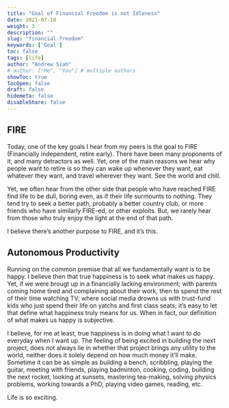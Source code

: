 ```yaml
---
title: "Goal of Financial Freedom is not Idleness"
date: 2021-07-18
weight: 3
description: ""
slug: "financial-freedom"
keywords: ['Goal']
toc: false
tags: [life]
author: "Andrew Siah"
# author: ["Me", "You"] # multiple authors
showToc: true
TocOpen: false
draft: false
hidemeta: false
disableShare: false
---
```


## FIRE
Today, one of the key goals I hear from my peers is the goal to FIRE (Financially independent, retire early). There have been many proponents of it, and many detractors as well. Yet, one of the main reasons we hear why people want to retire is so they can wake up whenever they want, eat whatever they want, and travel wherever they want. See the world and chill.

Yet, we often hear from the other side that people who have reached FIRE find life to be dull, boring even, as if their life surmounts to nothing. They tend try to seek a better path, probably a better country club, or more friends who have similarly FIRE-ed, or other exploits. But, we rarely hear from those who truly enjoy the light at the end of that path.

I believe there’s another purpose to FIRE, and it’s this.

## Autonomous Productivity

Running on the common premise that all we fundamentally want is to be happy. I believe then that true happiness is to seek what makes us happy. Yet, if we were brougt up in a financially lacking environment; with parents coming home tired and complaining about their work, then to spend the rest of their time watching TV; where social media drowns us with trust-fund kids who just spend their life on yatchs and first class seats; it’s easy to let that define what happiness truly means for us. When in fact, our definition of what makes us happy is subjective.

I believe, for me at least, true happiness is in doing what I want to do everyday when I want up. The feeling of being excited in building the next project, does not always lie in whether that project brings any utility to the world, neither does it solely depend on how much money it’ll make. Sometime it can be as simple as building a bench, scribbling, playing the guitar, meeting with friends, playing badminton, cooking, coding, building the next rocket, looking at sunsets, mastering tea-making, solving physics problems, working towards a PhD, playing video games, reading, etc.

Life is so exciting.